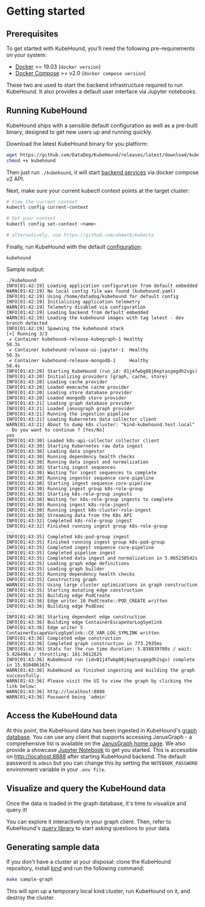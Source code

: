 # Getting started

## Prerequisites

To get started with KubeHound, you'll need the following pre-requirements on your system:

- [Docker](https://docs.docker.com/engine/install/) >= 19.03 (`docker version`)
- [Docker Compose](https://docs.docker.com/compose/compose-file/compose-versioning/) >= v2.0 (`docker compose version`)

These two are used to start the backend infrastructure required to run KubeHound. It also provides a default user interface via Jupyter notebooks.

## Running KubeHound

KubeHound ships with a sensible default configuration as well as a pre-built binary, designed to get new users up and running quickly.

Download the latest KubeHound binary for you platform:

```bash
wget https://github.com/DataDog/KubeHound/releases/latest/download/kubehound-$(uname -o | sed 's/GNU\///g')-$(uname -m) -O kubehound
chmod +x kubehound
```

Then just run `./kubehound`, it will start [backend services](../architecture.md) via docker compose v2 API.

Next, make sure your current kubectl context points at the target cluster:

```bash
# View the current context
kubectl config current-context

# Set your context
kubectl config set-context <name>

# alternatively, use https://github.com/ahmetb/kubectx
```

Finally, run KubeHound with the default [configuration](https://github.com/DataDog/KubeHound/blob/main/configs/etc/kubehound.yaml):

```
kubehound
```

Sample output:

```text
./kubehound
INFO[01:42:19] Loading application configuration from default embedded
WARN[01:42:19] No local config file was found (kubehound.yaml)
INFO[01:42:19] Using /home/datadog/kubehound for default config
INFO[01:42:19] Initializing application telemetry
WARN[01:42:19] Telemetry disabled via configuration
INFO[01:42:19] Loading backend from default embedded
WARN[01:42:19] Loading the kubehound images with tag latest - dev branch detected
INFO[01:42:19] Spawning the kubehound stack
[+] Running 3/3
 ✔ Container kubehound-release-kubegraph-1 Healthy                                                                                                                                                                              50.3s
 ✔ Container kubehound-release-ui-jupyter-1  Healthy                                                                                                                                                                              50.3s
 ✔ Container kubehound-release-mongodb-1     Healthy                                                                                                                                                                              58.4s
INFO[01:43:20] Starting KubeHound (run_id: 01j4fwbg88j6eptasgegdh2sgs)
INFO[01:43:20] Initializing providers (graph, cache, store)
INFO[01:43:20] Loading cache provider
INFO[01:43:20] Loaded memcache cache provider
INFO[01:43:20] Loading store database provider
INFO[01:43:20] Loaded mongodb store provider
INFO[01:43:21] Loading graph database provider
INFO[01:43:21] Loaded janusgraph graph provider
INFO[01:43:21] Running the ingestion pipeline
INFO[01:43:21] Loading Kubernetes data collector client
WARN[01:43:21] About to dump k8s cluster: "kind-kubehound.test.local" - Do you want to continue ? [Yes/No]
yes
INFO[01:43:30] Loaded k8s-api-collector collector client
INFO[01:43:30] Starting Kubernetes raw data ingest
INFO[01:43:30] Loading data ingestor
INFO[01:43:30] Running dependency health checks
INFO[01:43:30] Running data ingest and normalization
INFO[01:43:30] Starting ingest sequences
INFO[01:43:30] Waiting for ingest sequences to complete
INFO[01:43:30] Running ingestor sequence core-pipeline
INFO[01:43:30] Starting ingest sequence core-pipeline
INFO[01:43:30] Running ingest group k8s-role-group
INFO[01:43:30] Starting k8s-role-group ingests
INFO[01:43:30] Waiting for k8s-role-group ingests to complete
INFO[01:43:30] Running ingest k8s-role-ingest
INFO[01:43:30] Running ingest k8s-cluster-role-ingest
INFO[01:43:30] Streaming data from the K8s API
INFO[01:43:32] Completed k8s-role-group ingest
INFO[01:43:32] Finished running ingest group k8s-role-group
...
INFO[01:43:35] Completed k8s-pod-group ingest
INFO[01:43:35] Finished running ingest group k8s-pod-group
INFO[01:43:35] Completed ingest sequence core-pipeline
INFO[01:43:35] Completed pipeline ingest
INFO[01:43:35] Completed data ingest and normalization in 5.065238542s
INFO[01:43:35] Loading graph edge definitions
INFO[01:43:35] Loading graph builder
INFO[01:43:35] Running dependency health checks
INFO[01:43:35] Constructing graph
WARN[01:43:35] Using large cluster optimizations in graph construction
INFO[01:43:35] Starting mutating edge construction
INFO[01:43:35] Building edge PodCreate
INFO[01:43:36] Edge writer 10 PodCreate::POD_CREATE written
INFO[01:43:36] Building edge PodExec
...
INFO[01:43:36] Starting dependent edge construction
INFO[01:43:36] Building edge ContainerEscapeVarLogSymlink
INFO[01:43:36] Edge writer 5 ContainerEscapeVarLogSymlink::CE_VAR_LOG_SYMLINK written
INFO[01:43:36] Completed edge construction
INFO[01:43:36] Completed graph construction in 773.2935ms
INFO[01:43:36] Stats for the run time duration: 5.838839708s / wait: 5.926496s / throttling: 101.501262%
INFO[01:43:36] KubeHound run (id=01j4fwbg88j6eptasgegdh2sgs) complete in 15.910406167s
WARN[01:43:36] KubeHound as finished ingesting and building the graph successfully.
WARN[01:43:36] Please visit the UI to view the graph by clicking the link below:
WARN[01:43:36] http://localhost:8888
WARN[01:43:36] Password being 'admin'
```

## Access the KubeHound data

At this point, the KubeHound data has been ingested in KubeHound's [graph database](../architecture.md).
You can use any client that supports accessing JanusGraph - a comprehensive list is available on the [JanusGraph home page](https://janusgraph.org/).
We also provide a showcase [Jupyter Notebook](https://github.com/DataDog/KubeHound/blob/main/deployments/kubehound/ui/KubeHound.ipynb) to get you started. This is accessible on [http://locahost:8888](http://locahost:8888) after starting KubeHound backend. The default password is `admin` but you can change this by setting the `NOTEBOOK_PASSWORD` environment variable in your `.env file`.

## Visualize and query the KubeHound data

Once the data is loaded in the graph database, it's time to visualize and query it!

You can explore it interactively in your graph client. Then, refer to KubeHound's [query library](../queries/index.md) to start asking questions to your data.

## Generating sample data

If you don't have a cluster at your disposal: clone the KubeHound repository, install [kind](https://kind.sigs.k8s.io/#installation-and-usage) and run the following command:

```bash
make sample-graph
```

This will spin up a temporary local kind cluster, run KubeHound on it, and destroy the cluster.

